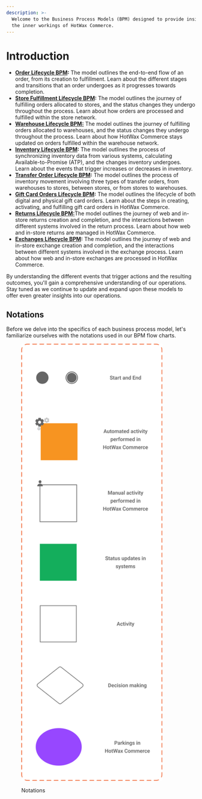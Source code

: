 ```yaml
---
description: >-
  Welcome to the Business Process Models (BPM) designed to provide insights into
  the inner workings of HotWax Commerce.
---
```


# Introduction

* [**Order Lifecycle BPM**](https://docs.hotwax.co/documents/learn-hotwax-oms/business-process-models/order-lifecycle)**:** The model outlines the end-to-end flow of an order, from its creation to fulfillment. Learn about the different stages and transitions that an order undergoes as it progresses towards completion.
* [**Store Fulfillment Lifecycle BPM**](https://docs.hotwax.co/documents/learn-hotwax-oms/business-process-models/store-fulfillment-lifecycle)**:** The model outlines the journey of fulfilling orders allocated to stores, and the status changes they undergo throughout the process. Learn about how orders are processed and fulfilled within the store network.
* [**Warehouse Lifecycle BPM:**](https://docs.hotwax.co/documents/learn-hotwax-oms/business-process-models/warehouse-fulfillment-lifecycle) The model outlines the journey of fulfilling orders allocated to warehouses, and the status changes they undergo throughout the process. Learn about how HotWax Commerce stays updated on orders fulfilled within the warehouse network.
* [**Inventory Lifecycle BPM**](https://docs.hotwax.co/documents/learn-hotwax-oms/business-process-models/inventory-lifecycle)**:** The model outlines the process of synchronizing inventory data from various systems, calculating Available-to-Promise (ATP), and the changes inventory undergoes. Learn about the events that trigger increases or decreases in inventory.
* [**Transfer Order Lifecycle BPM**](https://docs.hotwax.co/documents/learn-hotwax-oms/business-process-models/transferorder-lifecycle)**:** The model outlines the process of inventory movement involving three types of transfer orders, from warehouses to stores, between stores, or from stores to warehouses.
* [**Gift Card Orders Lifecycle BPM**](https://docs.hotwax.co/documents/learn-hotwax-oms/business-process-models/giftcard-orders-lifecycle)**:** The model outlines the lifecycle of both digital and physical gift card orders. Learn about the steps in creating, activating, and fulfilling gift card orders in HotWax Commerce.
* [**Returns Lifecycle BPM:**](https://docs.hotwax.co/documents/learn-hotwax-oms/business-process-models/returns-lifecycle)The model outlines the journey of web and in-store returns creation and completion, and the interactions between different systems involved in the return process. Learn about how web and in-store returns are managed in HotWax Commerce.
* [**Exchanges Lifecycle BPM**](https://docs.hotwax.co/documents/learn-hotwax-oms/business-process-models/exchanges-lifecycle)**:** The model outlines the journey of web and in-store exchange creation and completion, and the interactions between different systems involved in the exchange process. Learn about how web and in-store exchanges are processed in HotWax Commerce.

By understanding the different events that trigger actions and the resulting outcomes, you'll gain a comprehensive understanding of our operations. Stay tuned as we continue to update and expand upon these models to offer even greater insights into our operations.

## Notations

Before we delve into the specifics of each business process model, let's familiarize ourselves with the notations used in our BPM flow charts.

<figure><img src="../.gitbook/assets/notations.png" alt="" width="375"><figcaption><p>Notations</p></figcaption></figure>
